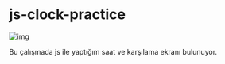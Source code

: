 # js-clock-practice
![img](https://i.hizliresim.com/kywm0zu.png)

Bu çalışmada js ile yaptığım saat ve karşılama ekranı bulunuyor.

